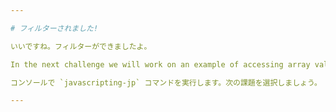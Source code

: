 ```yaml
---

# フィルターされました!

いいですね。フィルターができましたよ。

In the next challenge we will work on an example of accessing array values.

コンソールで `javascripting-jp` コマンドを実行します。次の課題を選択しましょう。

---
```

